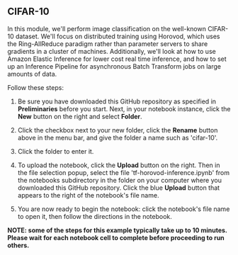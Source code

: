 ## CIFAR-10 


In this module, we'll perform image classification on the well-known CIFAR-10 dataset.  We'll focus on distributed training using Horovod, which uses the Ring-AllReduce paradigm rather than parameter servers to share gradients in a cluster of machines.  Additionally, we'll look at how to use Amazon Elastic Inference for lower cost real time inference, and how to set up an Inference Pipeline for asynchronous Batch Transform jobs on large amounts of data.

Follow these steps:

1. Be sure you have downloaded this GitHub repository as specified in **Preliminaries** before you start.  Next, in your notebook instance, click the **New** button on the right and select **Folder**.  

2. Click the checkbox next to your new folder, click the **Rename** button above in the menu bar, and give the folder a name such as 'cifar-10'.

3. Click the folder to enter it.

4. To upload the notebook, click the **Upload** button on the right. Then in the file selection popup, select the file 'tf-horovod-inference.ipynb' from the notebooks subdirectory in the folder on your computer where you downloaded this GitHub repository. Click the blue **Upload** button that appears to the right of the notebook's file name.

5. You are now ready to begin the notebook:  click the notebook's file name to open it, then follow the directions in the notebook.


<p><strong>NOTE:  some of the steps for this example typically take up to 10 minutes. Please wait for each notebook cell to complete before proceeding to run others.</strong></p>
